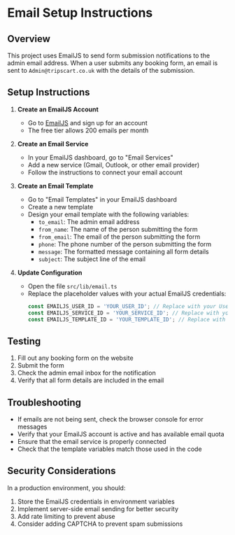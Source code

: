 # Email Setup Instructions

## Overview

This project uses EmailJS to send form submission notifications to the admin email address. When a user submits any booking form, an email is sent to `Admin@tripscart.co.uk` with the details of the submission.

## Setup Instructions

1. **Create an EmailJS Account**
   - Go to [EmailJS](https://www.emailjs.com/) and sign up for an account
   - The free tier allows 200 emails per month

2. **Create an Email Service**
   - In your EmailJS dashboard, go to "Email Services"
   - Add a new service (Gmail, Outlook, or other email provider)
   - Follow the instructions to connect your email account

3. **Create an Email Template**
   - Go to "Email Templates" in your EmailJS dashboard
   - Create a new template
   - Design your email template with the following variables:
     - `to_email`: The admin email address
     - `from_name`: The name of the person submitting the form
     - `from_email`: The email of the person submitting the form
     - `phone`: The phone number of the person submitting the form
     - `message`: The formatted message containing all form details
     - `subject`: The subject line of the email

4. **Update Configuration**
   - Open the file `src/lib/email.ts`
   - Replace the placeholder values with your actual EmailJS credentials:
     ```typescript
     const EMAILJS_USER_ID = 'YOUR_USER_ID'; // Replace with your User ID
     const EMAILJS_SERVICE_ID = 'YOUR_SERVICE_ID'; // Replace with your Service ID
     const EMAILJS_TEMPLATE_ID = 'YOUR_TEMPLATE_ID'; // Replace with your Template ID
     ```

## Testing

1. Fill out any booking form on the website
2. Submit the form
3. Check the admin email inbox for the notification
4. Verify that all form details are included in the email

## Troubleshooting

- If emails are not being sent, check the browser console for error messages
- Verify that your EmailJS account is active and has available email quota
- Ensure that the email service is properly connected
- Check that the template variables match those used in the code

## Security Considerations

In a production environment, you should:

1. Store the EmailJS credentials in environment variables
2. Implement server-side email sending for better security
3. Add rate limiting to prevent abuse
4. Consider adding CAPTCHA to prevent spam submissions